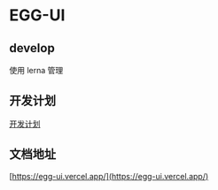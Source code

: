 # EGG-UI

## develop

使用 lerna 管理


## 开发计划

[开发计划](./PLANS.md)

## 文档地址
[https://egg-ui.vercel.app/](https://egg-ui.vercel.app/)
